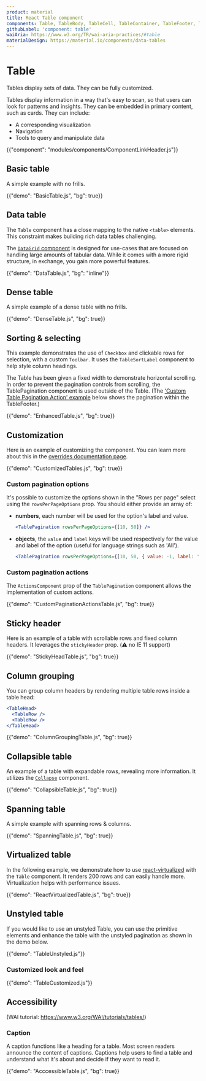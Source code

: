```yaml
---
product: material
title: React Table component
components: Table, TableBody, TableCell, TableContainer, TableFooter, TableHead, TablePagination, TableRow, TableSortLabel, TablePaginationUnstyled
githubLabel: 'component: table'
waiAria: https://www.w3.org/TR/wai-aria-practices/#table
materialDesign: https://material.io/components/data-tables
---
```


# Table

<p class="description">Tables display sets of data. They can be fully customized.</p>

Tables display information in a way that's easy to scan, so that users can look for patterns and insights. They can be embedded in primary content, such as cards. They can include:

- A corresponding visualization
- Navigation
- Tools to query and manipulate data

{{"component": "modules/components/ComponentLinkHeader.js"}}

## Basic table

A simple example with no frills.

{{"demo": "BasicTable.js", "bg": true}}

## Data table

The `Table` component has a close mapping to the native `<table>` elements.
This constraint makes building rich data tables challenging.

The [`DataGrid` component](/x/react-data-grid/) is designed for use-cases that are focused on handling large amounts of tabular data.
While it comes with a more rigid structure, in exchange, you gain more powerful features.

{{"demo": "DataTable.js", "bg": "inline"}}

## Dense table

A simple example of a dense table with no frills.

{{"demo": "DenseTable.js", "bg": true}}

## Sorting & selecting

This example demonstrates the use of `Checkbox` and clickable rows for selection, with a custom `Toolbar`. It uses the `TableSortLabel` component to help style column headings.

The Table has been given a fixed width to demonstrate horizontal scrolling. In order to prevent the pagination controls from scrolling, the TablePagination component is used outside of the Table. (The ['Custom Table Pagination Action' example](#custom-pagination-actions) below shows the pagination within the TableFooter.)

{{"demo": "EnhancedTable.js", "bg": true}}

## Customization

Here is an example of customizing the component.
You can learn more about this in the [overrides documentation page](/material/customization/how-to-customize/).

{{"demo": "CustomizedTables.js", "bg": true}}

### Custom pagination options

It's possible to customize the options shown in the "Rows per page" select using the `rowsPerPageOptions` prop.
You should either provide an array of:

- **numbers**, each number will be used for the option's label and value.

  ```jsx
  <TablePagination rowsPerPageOptions={[10, 50]} />
  ```

- **objects**, the `value` and `label` keys will be used respectively for the value and label of the option (useful for language strings such as 'All').

  ```jsx
  <TablePagination rowsPerPageOptions={[10, 50, { value: -1, label: 'All' }]} />
  ```

### Custom pagination actions

The `ActionsComponent` prop of the `TablePagination` component allows the implementation of custom actions.

{{"demo": "CustomPaginationActionsTable.js", "bg": true}}

## Sticky header

Here is an example of a table with scrollable rows and fixed column headers.
It leverages the `stickyHeader` prop.
(⚠️ no IE 11 support)

{{"demo": "StickyHeadTable.js", "bg": true}}

## Column grouping

You can group column headers by rendering multiple table rows inside a table head:

```jsx
<TableHead>
  <TableRow />
  <TableRow />
</TableHead>
```

{{"demo": "ColumnGroupingTable.js", "bg": true}}

## Collapsible table

An example of a table with expandable rows, revealing more information.
It utilizes the [`Collapse`](/material/api/collapse/) component.

{{"demo": "CollapsibleTable.js", "bg": true}}

## Spanning table

A simple example with spanning rows & columns.

{{"demo": "SpanningTable.js", "bg": true}}

## Virtualized table

In the following example, we demonstrate how to use [react-virtualized](https://github.com/bvaughn/react-virtualized) with the `Table` component.
It renders 200 rows and can easily handle more.
Virtualization helps with performance issues.

{{"demo": "ReactVirtualizedTable.js", "bg": true}}

## Unstyled table

If you would like to use an unstyled Table, you can use the primitive elements and enhance the table with the unstyled pagination as shown in the demo below.

{{"demo": "TableUnstyled.js"}}

### Customized look and feel

{{"demo": "TableCustomized.js"}}

## Accessibility

(WAI tutorial: <https://www.w3.org/WAI/tutorials/tables/>)

### Caption

A caption functions like a heading for a table. Most screen readers announce the content of captions. Captions help users to find a table and understand what it's about and decide if they want to read it.

{{"demo": "AcccessibleTable.js", "bg": true}}
